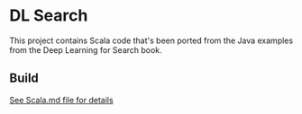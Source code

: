 
# DL Search
This project contains Scala code that's been ported from the Java examples from the Deep Learning for Search book.

## Build
[See Scala.md file for details](../setup/Scala.md)

